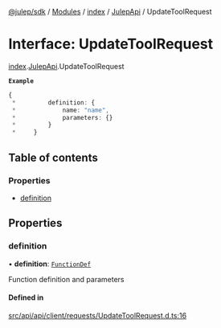 [@julep/sdk](../README.md) / [Modules](../modules.md) / [index](../modules/index.md) / [JulepApi](../modules/index.JulepApi.md) / UpdateToolRequest

# Interface: UpdateToolRequest

[index](../modules/index.md).[JulepApi](../modules/index.JulepApi.md).UpdateToolRequest

**`Example`**

```ts
{
 *         definition: {
 *             name: "name",
 *             parameters: {}
 *         }
 *     }
```

## Table of contents

### Properties

- [definition](index.JulepApi.UpdateToolRequest.md#definition)

## Properties

### definition

• **definition**: [`FunctionDef`](index.JulepApi.FunctionDef.md)

Function definition and parameters

#### Defined in

[src/api/api/client/requests/UpdateToolRequest.d.ts:16](https://github.com/julep-ai/samantha-dev/blob/1a65618/sdks/js/src/api/api/client/requests/UpdateToolRequest.d.ts#L16)
